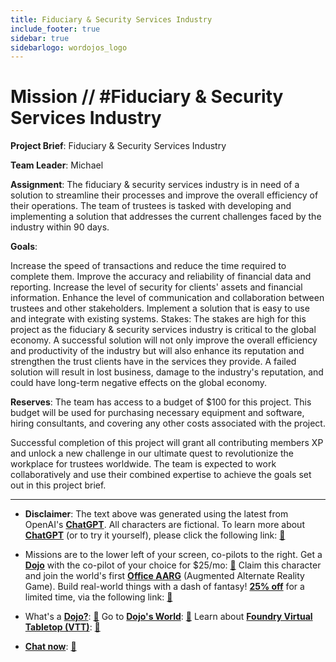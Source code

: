 ```yaml
---
title: Fiduciary & Security Services Industry
include_footer: true
sidebar: true
sidebarlogo: wordojos_logo
---
```

# Mission // #Fiduciary & Security Services Industry

**Project Brief**: Fiduciary & Security Services Industry

**Team Leader**: Michael

**Assignment**: The fiduciary & security services industry is in need of a solution to streamline their processes and improve the overall efficiency of their operations. The team of trustees is tasked with developing and implementing a solution that addresses the current challenges faced by the industry within 90 days.

**Goals**:

Increase the speed of transactions and reduce the time required to complete them.
Improve the accuracy and reliability of financial data and reporting.
Increase the level of security for clients' assets and financial information.
Enhance the level of communication and collaboration between trustees and other stakeholders.
Implement a solution that is easy to use and integrate with existing systems.
Stakes:
The stakes are high for this project as the fiduciary & security services industry is critical to the global economy. A successful solution will not only improve the overall efficiency and productivity of the industry but will also enhance its reputation and strengthen the trust clients have in the services they provide. A failed solution will result in lost business, damage to the industry's reputation, and could have long-term negative effects on the global economy.

**Reserves**:
The team has access to a budget of $100 for this project. This budget will be used for purchasing necessary equipment and software, hiring consultants, and covering any other costs associated with the project.

Successful completion of this project will grant all contributing members XP and unlock a new challenge in our ultimate quest to revolutionize the workplace for trustees worldwide. The team is expected to work collaboratively and use their combined expertise to achieve the goals set out in this project brief.

---

* **Disclaimer**: The text above was generated using the latest from OpenAI's [**ChatGPT**](https://openai.com/blog/chatgpt/).  All characters are fictional.  To learn more about [**ChatGPT**](https://openai.com/blog/chatgpt/) (or to try it yourself), please click the following link: [:closed_book:](https://openai.com/blog/chatgpt/)

* Missions are to the lower left of your screen, co-pilots to the right. Get a [**Dojo**](https://workmates.live/marketplace) with the co-pilot of your choice for $25/mo: [:green_book:](https://workmates.live/marketplace)  Claim this character and join the world's first [**Office AARG**](https://dojos.world) (Augmented Alternate Reality Game). Build real-world things with a dash of fantasy! [**25% off**](https://blog.workmates.live/deal-on-a-dojo) for a limited time, via the following link: [:green_book:](https://blog.workmates.live/deal-on-a-dojo) 

* What's a [**Dojo?**](https://workdojos.com): [:blue_book:](https://workdojos.com)  Go to [**Dojo's World**](https://dojos.world): [:blue_book:](https://dojos.world)  Learn about [**Foundry Virtual Tabletop (VTT)**](https://foundryvtt.com): [:closed_book:](https://foundryvtt.com/)

* [**Chat now**](https://chat.workmates.live/channel/support): [:ledger:](https://chat.workmates.live/channel/support)